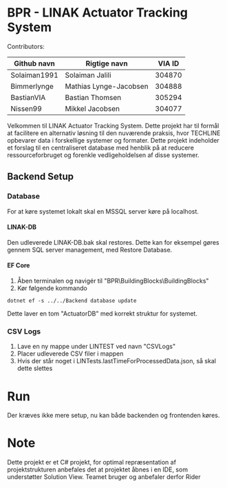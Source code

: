 # BPR - LINAK Actuator Tracking System

Contributors:

| Github navn  | Rigtige navn | VIA ID |
| ------------- | ------------- | ------------- |
| Solaiman1991 | Solaiman Jalili | 304870 |
| Bimmerlynge | Mathias Lynge-Jacobsen | 304888 |
| BastianVIA | Bastian Thomsen | 305294 |
| Nissen99 | Mikkel Jacobsen | 304077 |


Velkommen til LINAK Actuator Tracking System. Dette projekt har til formål at facilitere en alternativ løsning til den nuværende praksis, hvor TECHLINE opbevarer data i forskellige systemer og formater. Dette projekt indeholder et forslag til en centraliseret database med henblik på at reducere ressourceforbruget og forenkle vedligeholdelsen af disse systemer.

## Backend Setup
### Database
For at køre systemet lokalt skal en MSSQL server køre på localhost. 
#### LINAK-DB
Den udleverede LINAK-DB.bak skal restores.
Dette kan for eksempel gøres gennem SQL server management, med Restore Database.

#### EF Core
1. Åben terminalen og navigér til "BPR\BuildingBlocks\BuildingBlocks"
2. Kør følgende kommando
```
dotnet ef -s ../../Backend database update
```
Dette laver en tom "ActuatorDB" med korrekt struktur for systemet.

### CSV Logs
1. Lave en ny mappe under LINTEST ved navn "CSVLogs"
2. Placer udleverede CSV filer i mappen
3. Hvis der står noget i LINTests.lastTimeForProcessedData.json, så skal dette slettes

# Run
Der kræves ikke mere setup, nu kan både backenden og frontenden køres.

# Note
Dette projekt er et C# projekt, for optimal repræsentation af projektstrukturen anbefales det at projektet åbnes i en IDE, som understøtter Solution View. Teamet bruger og anbefaler derfor Rider 
